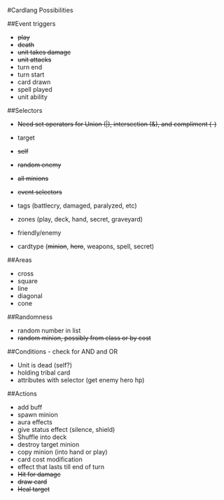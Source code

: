 #Cardlang Possibilities

##Event triggers
* ~~play~~
* ~~death~~
* ~~unit takes damage~~
* ~~unit attacks~~
* turn end
* turn start
* card drawn
* spell played
* unit ability

##Selectors
* ~~Need set operators for Union (|), intersection (&), and compliment (-)~~
* target
* ~~self~~
* ~~random enemy~~
* ~~all minions~~
* ~~event selectors~~

* tags (battlecry, damaged, paralyzed, etc)
* zones (play, deck, hand, secret, graveyard)
* friendly/enemy
* cardtype (~~minion~~, ~~hero~~, weapons, spell, secret)

##Areas
* cross
* square
* line
* diagonal
* cone


##Randomness
* random number in list
* ~~random minion, possibly from class or by cost~~

##Conditions - check for AND and OR
* Unit is dead (self?)
* holding tribal card
* attributes with selector (get enemy hero hp)


##Actions
* add buff
* spawn minion
* aura effects
* give status effect (silence, shield)
* Shuffle into deck
* destroy target minion
* copy minion (into hand or play)
* card cost modification
* effect that lasts till end of turn
* ~~Hit for damage~~
* ~~draw card~~
* ~~Heal target~~